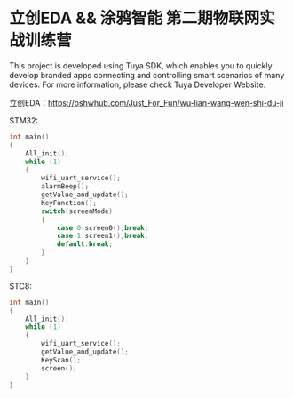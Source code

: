 # 立创EDA &amp;&amp; 涂鸦智能 第二期物联网实战训练营

This project is developed using Tuya SDK, which enables you to quickly develop branded
apps connecting and controlling smart scenarios of many devices.
For more information, please check Tuya Developer Website.

立创EDA：https://oshwhub.com/Just_For_Fun/wu-lian-wang-wen-shi-du-ji

STM32:

```C
int main()
{
	All_init();
	while (1)
	{
		wifi_uart_service();
		alarmBeep();
		getValue_and_update();
		KeyFunction();
		switch(screenMode)
		{
			case 0:screen0();break;
			case 1:screen1();break;
			default:break;
		}
	}
}
```

STC8:

```C
int main()
{
	All_init();
	while (1)
	{
		wifi_uart_service();
		getValue_and_update();
		KeyScan();
		screen();
	}
}
```

